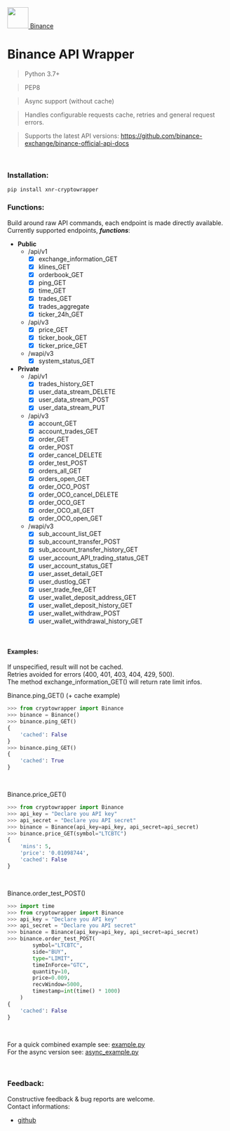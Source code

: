<a href="https://www.binance.com"> 
  <img src="https://i.postimg.cc/3RgrL9b9/download.jpg" width="48"> Binance
</a>

# Binance API Wrapper

> Python 3.7+<br/>

> PEP8<br/>

> Async support (without cache)<br/>

> Handles configurable requests cache, retries and general request errors.<br/>

> Supports the latest API versions: https://github.com/binance-exchange/binance-official-api-docs

<br/>

### Installation:

`pip install xnr-cryptowrapper` <br/>

### Functions:

Build around raw API commands, each endpoint is made directly available.<br/>
Currently supported endpoints, **_functions_**:<br/>

  * **Public**
    - /api/v1
      * [x] exchange_information_GET
      * [x] klines_GET
      * [x] orderbook_GET
      * [x] ping_GET
      * [x] time_GET
      * [x] trades_GET
      * [x] trades_aggregate
      * [x] ticker_24h_GET
    - /api/v3
      * [x] price_GET
      * [x] ticker_book_GET
      * [x] ticker_price_GET
    - /wapi/v3
      * [x] system_status_GET
  * **Private**
    - /api/v1
      * [x] trades_history_GET
      * [x] user_data_stream_DELETE
      * [x] user_data_stream_POST
      * [x] user_data_stream_PUT
    - /api/v3
      * [x] account_GET
      * [x] account_trades_GET
      * [x] order_GET
      * [x] order_POST
      * [x] order_cancel_DELETE
      * [x] order_test_POST
      * [x] orders_all_GET
      * [x] orders_open_GET
      * [x] order_OCO_POST
      * [x] order_OCO_cancel_DELETE
      * [x] order_OCO_GET
      * [x] order_OCO_all_GET
      * [x] order_OCO_open_GET
    - /wapi/v3
      * [x] sub_account_list_GET
      * [x] sub_account_transfer_POST
      * [x] sub_account_transfer_history_GET
      * [x] user_account_API_trading_status_GET
      * [x] user_account_status_GET
      * [x] user_asset_detail_GET
      * [x] user_dustlog_GET
      * [x] user_trade_fee_GET
      * [x] user_wallet_deposit_address_GET
      * [x] user_wallet_deposit_history_GET
      * [x] user_wallet_withdraw_POST
      * [x] user_wallet_withdrawal_history_GET

<br/>

#### Examples:

If unspecified, result will not be cached.<br/>
Retries avoided for errors (400, 401, 403, 404, 429, 500).<br/>
The method exchange_information_GET() will return rate limit infos.<br/>

Binance.ping_GET() (+ cache example)
```python
>>> from cryptowrapper import Binance
>>> binance = Binance()
>>> binance.ping_GET()
{
    'cached': False
}
>>> binance.ping_GET()
{
    'cached': True
}
```

<br/>

Binance.price_GET()
```python
>>> from cryptowrapper import Binance
>>> api_key = "Declare you API key"
>>> api_secret = "Declare you API secret"
>>> binance = Binance(api_key=api_key, api_secret=api_secret)
>>> binance.price_GET(symbol="LTCBTC")
{
    'mins': 5,
    'price': '0.01098744',
    'cached': False
}
```

<br/>

Binance.order_test_POST()
```python
>>> import time
>>> from cryptowrapper import Binance
>>> api_key = "Declare you API key"
>>> api_secret = "Declare you API secret"
>>> binance = Binance(api_key=api_key, api_secret=api_secret)
>>> binance.order_test_POST(
        symbol="LTCBTC",
        side="BUY",
        type="LIMIT",
        timeInForce="GTC",
        quantity=10,
        price=0.009,
        recvWindow=5000,
        timestamp=int(time() * 1000)
    )
{
    'cached': False
}
```

<br/>

For a quick combined example see: [example.py](/test/example.py)<br/>
For the async version see: [async_example.py](/test/async_example.py)

<br/>

### Feedback:

Constructive feedback & bug reports are welcome. <br/>
Contact informations:
* <a href="https://github.com/xnr-k"> github </a>

